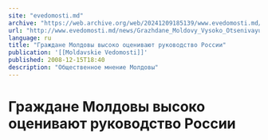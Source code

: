 ```yaml
---
site: "evedomosti.md"
archive: "https://web.archive.org/web/20241209185139/www.evedomosti.md/news/Grazhdane_Moldovy_Vysoko_Otsenivayut_Rukovodstvo_Rossii"
url: "http://www.evedomosti.md/news/Grazhdane_Moldovy_Vysoko_Otsenivayut_Rukovodstvo_Rossii"
language: ru
title: "Граждане Молдовы высоко оценивают руководство России"
publication: '[[Moldavskie Vedomosti]]'
published: 2008-12-15T18:40
description: "Общественное мнение Молдовы"
---
```


# Граждане Молдовы высоко оценивают руководство России

